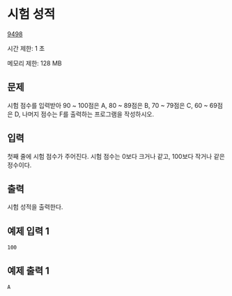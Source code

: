 # 시험 성적

[9498](http://codeup.kr/problem.php?id=9498)

시간 제한: 1 초

메모리 제한: 128 MB

## 문제

시험 점수를 입력받아 90 ~ 100점은 A, 80 ~ 89점은 B, 70 ~ 79점은 C, 60 ~ 69점은 D, 나머지 점수는 F를 출력하는 프로그램을 작성하시오.

## 입력

첫째 줄에 시험 점수가 주어진다. 시험 점수는 0보다 크거나 같고, 100보다 작거나 같은 정수이다.

## 출력

시험 성적을 출력한다.

## 예제 입력 1

```text
100
```

## 예제 출력 1

```text
A
```
